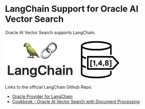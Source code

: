 # LangChain Support for Oracle AI Vector Search

Oracle AI Vector Search supports LangChain.

<img src="images/LangChain_VectorSearch.png" width="384" alt="LangChain with Oracle AI Vector Search"/>

Links to the official LangChain Github Repo:
- [Oracle Provider for LangChain](https://python.langchain.com/v0.1/docs/integrations/providers/oracleai/)
- [Cookbook - Oracle AI Vector Search with Document Processing](https://github.com/langchain-ai/langchain/blob/master/cookbook/oracleai_demo.ipynb)
